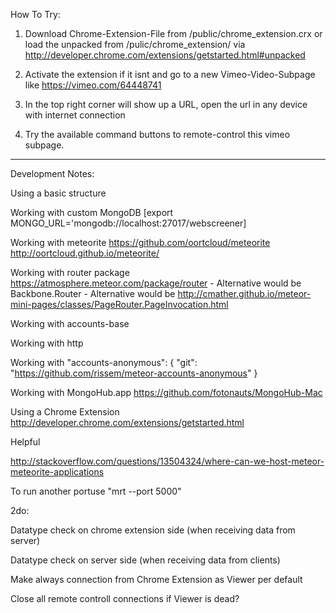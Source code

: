 How To Try:

1. Download Chrome-Extension-File from /public/chrome_extension.crx or load the unpacked from /pulic/chrome_extension/ via http://developer.chrome.com/extensions/getstarted.html#unpacked

2. Activate the extension if it isnt and go to a new Vimeo-Video-Subpage like https://vimeo.com/64448741

3. In the top right corner will show up a URL, open the url in any device with internet connection

4. Try the available command buttons to remote-control this vimeo subpage.


------


Development Notes:

Using a basic structure

Working with custom MongoDB [export MONGO_URL='mongodb://localhost:27017/webscreener]

Working with meteorite https://github.com/oortcloud/meteorite http://oortcloud.github.io/meteorite/

Working with router package https://atmosphere.meteor.com/package/router
    - Alternative would be Backbone.Router
    - Alternative would be http://cmather.github.io/meteor-mini-pages/classes/PageRouter.PageInvocation.html

Working with accounts-base

Working with http

Working with
  "accounts-anonymous": {
    "git": "https://github.com/rissem/meteor-accounts-anonymous"
  }

Working with MongoHub.app https://github.com/fotonauts/MongoHub-Mac

Using a Chrome Extension http://developer.chrome.com/extensions/getstarted.html

Helpful

http://stackoverflow.com/questions/13504324/where-can-we-host-meteor-meteorite-applications

To run another portuse "mrt --port 5000"

2do:

Datatype check on chrome extension side (when receiving data from server)

Datatype check on server side (when receiving data from clients)

Make always connection from Chrome Extension as Viewer per default

Close all remote controll connections if Viewer is dead?